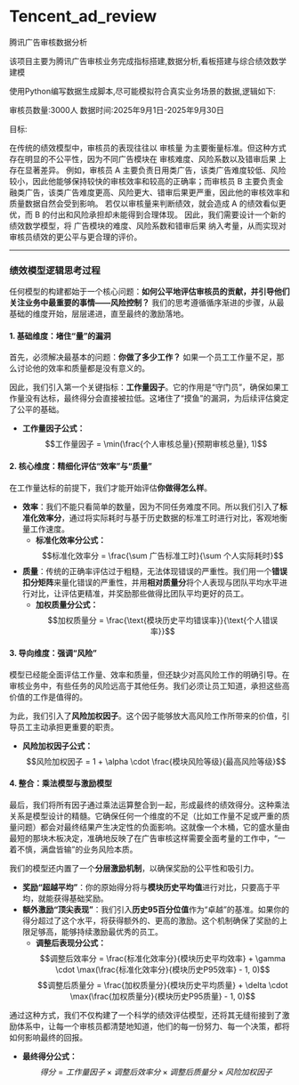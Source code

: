 # Tencent_ad_review
腾讯广告审核数据分析

该项目主要为腾讯广告审核业务完成指标搭建,数据分析,看板搭建与综合绩效数学建模

使用Python编写数据生成脚本,尽可能模拟符合真实业务场景的数据,逻辑如下:

审核员数量:3000人
数据时间:2025年9月1日-2025年9月30日


目标:

在传统的绩效模型中，审核员的表现往往以 审核量 为主要衡量标准。但这种方式存在明显的不公平性，因为不同广告模块在 审核难度、风险系数以及错审后果 上存在显著差异。
例如，审核员 A 主要负责日用类广告，该类广告难度较低、风险较小，因此他能够保持较快的审核效率和较高的正确率；而审核员 B 主要负责金融类广告，该类广告难度更高、风险更大、错审后果更严重，因此他的审核效率和质量数据自然会受到影响。
若仅以审核量来判断绩效，就会造成 A 的绩效看似更优，而 B 的付出和风险承担却未能得到合理体现。
因此，我们需要设计一个新的绩效数学模型，将 广告模块的难度、风险系数和错审后果 纳入考量，从而实现对审核员绩效的更公平与更合理的评价。






---

### **绩效模型逻辑思考过程**

任何模型的构建都始于一个核心问题：**如何公平地评估审核员的贡献，并引导他们关注业务中最重要的事情——风险控制？** 我们的思考遵循循序渐进的步骤，从最基础的维度开始，层层递进，直至最终的激励落地。

#### **1. 基础维度：堵住“量”的漏洞**

首先，必须解决最基本的问题：**你做了多少工作？** 如果一个员工工作量不足，那么讨论他的效率和质量都是没有意义的。

因此，我们引入第一个关键指标：**工作量因子**。它的作用是“守门员”，确保如果工作量没有达标，最终得分会直接被拉低。这堵住了“摸鱼”的漏洞，为后续评估奠定了公平的基础。

* **工作量因子公式：**
    $$工作量因子 = \min(\frac{个人审核总量}{预期审核总量}, 1)$$

#### **2. 核心维度：精细化评估“效率”与“质量”**

在工作量达标的前提下，我们才能开始评估**你做得怎么样**。

* **效率**：我们不能只看简单的数量，因为不同任务难度不同。所以我们引入了**标准化效率分**，通过将实际耗时与基于历史数据的标准工时进行对比，客观地衡量工作速度。
    * **标准化效率分公式：**
        $$标准化效率分 = \frac{\sum 广告标准工时}{\sum 个人实际耗时}$$
* **质量**：传统的正确率评估过于粗糙，无法体现错误的严重性。我们用一个**错误扣分矩阵**来量化错误的严重性，并用**相对质量分**将个人表现与团队平均水平进行对比，让评估更精准，并奖励那些做得比团队平均更好的员工。
    * **加权质量分公式：**
        $$加权质量分 = \frac{\text{模块历史平均错误率}}{\text{个人错误率}}$$

#### **3. 导向维度：强调“风险”**

模型已经能全面评估工作量、效率和质量，但还缺少对高风险工作的明确引导。在审核业务中，有些任务的风险远高于其他任务。我们必须让员工知道，承担这些高价值的工作是值得的。

为此，我们引入了**风险加权因子**。这个因子能够放大高风险工作所带来的价值，引导员工主动承担更重要的职责。

* **风险加权因子公式：**
    $$风险加权因子 = 1 + \alpha \cdot \frac{模块风险等级}{最高风险等级}$$

#### **4. 整合：乘法模型与激励模型**

最后，我们将所有因子通过乘法运算整合到一起，形成最终的绩效得分。这种乘法关系是模型设计的精髓。它确保任何一个维度的不足（比如工作量不足或严重的质量问题）都会对最终结果产生决定性的负面影响。这就像一个木桶，它的盛水量由最短的那块木板决定，准确地反映了在广告审核这样需要全面考量的工作中，“一着不慎，满盘皆输”的业务风险本质。

我们的模型还内置了一个**分层激励机制**，以确保奖励的公平性和吸引力。

* **奖励“超越平均”**：你的原始得分将与**模块历史平均值**进行对比，只要高于平均，就能获得基础奖励。
* **额外激励“顶尖表现”**：我们引入**历史95百分位值**作为“卓越”的基准。如果你的得分超过了这个水平，将获得额外的、更高的激励。这个机制确保了奖励的上限足够高，能够持续激励最优秀的员工。
    * **调整后表现分公式：**
        $$调整后效率分 = \frac{标准化效率分}{模块历史平均效率} + \gamma \cdot \max(\frac{标准化效率分}{模块历史P95效率} - 1, 0)$$ $$调整后质量分 = \frac{加权质量分}{模块历史平均质量} + \delta \cdot \max(\frac{加权质量分}{模块历史P95质量} - 1, 0)$$

通过这种方式，我们不仅构建了一个科学的绩效评估模型，还将其无缝衔接到了激励体系中，让每一个审核员都清楚地知道，他们的每一份努力、每一个决策，都将如何影响最终的回报。

* **最终得分公式：**
    $$得分 = 工作量因子 \times 调整后效率分 \times 调整后质量分 \times 风险加权因子$$
